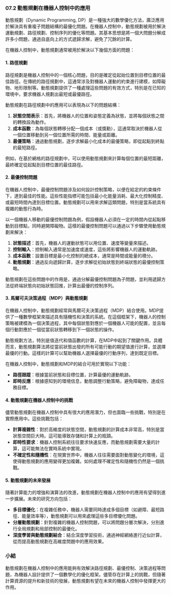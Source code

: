 ### 07.2 動態規劃在機器人控制中的應用

動態規劃（Dynamic Programming, DP）是一種強大的數學優化方法，廣泛應用於解決具有重複子問題結構的最優化問題。在機器人控制中，動態規劃被用於解決運動規劃、路徑規劃、控制序列的優化等問題。其基本思想是將一個大問題分解成許多小問題，通過自底向上的方式遞歸求解，避免了冗餘的計算。

在機器人控制中，動態規劃通常被用於解決以下幾個方面的問題：

#### 1. 路徑規劃

路徑規劃是機器人控制中的一個核心問題，目的是確定從起始位置到目標位置的最佳路徑。在傳統的路徑規劃中，這通常涉及對機器人運動的約束進行建模，如障礙物、地形限制等。動態規劃提供了一種處理這些問題的有效方式，特別是在已知的環境中，要求機器人規劃出最短或最優路徑。

動態規劃在路徑規劃中的應用可以表現為以下的問題結構：

1. **狀態空間表示**：首先，將機器人的位置和姿態定義為狀態，並將每個狀態之間的轉換設為動作。
2. **成本函數**：為每個狀態轉移分配一個成本（或獎勳），這通常取決於機器人從一個位置移動到另一個位置所需的時間、能量或距離。
3. **最優策略**：通過動態規劃，逐步求解最小化成本的最優策略，即從起點到終點的最短路徑。

例如，在基於網格的路徑規劃中，可以使用動態規劃來計算每個位置的最短距離，最終確定從起點到目標位置的最佳路徑。

#### 2. 最優控制問題

在機器人控制中，最優控制問題涉及如何設計控制策略，以便在給定的約束條件下，達到最佳的性能。這些性能指標可能包括最小化能量消耗、最大化控制精度、或最短時間內達到目標位置。動態規劃可以用來求解這類問題，特別是當系統具有複雜的動態行為時。

以一個機器人移動的最優控制問題為例，假設機器人必須在一定的時間內從起點移動到目標點，同時避開障礙物。這樣的最優控制問題可以通過以下步驟使用動態規劃來解決：

1. **狀態描述**：首先，機器人的運動狀態可以用位置、速度等變量來描述。
2. **控制輸入**：控制輸入通常是加速度或速度，這些將影響機器人的運動軌跡。
3. **成本函數**：設置目標是最小化控制的總成本，通常是時間或能量的積分。
4. **動態規劃**：通過反向遞歸計算，逐步求解從初始狀態到終端狀態的最優控制策略。

動態規劃在這些問題中的作用是，通過分解最優控制問題為子問題，並利用遞歸方法從終端狀態向初始狀態回推，計算出最優的控制序列。

#### 3. 馬爾可夫決策過程（MDP）與動態規劃

在機器人控制中，動態規劃經常與馬爾可夫決策過程（MDP）結合使用。MDP提供了一種數學框架來描述具有隨機性和決策的系統。在這個框架下，機器人的控制策略被建模為一個決策過程，其中每個狀態對應於一個機器人可能的配置，並且每個行動對應於一個從當前狀態轉移到下一個狀態的操作。

動態規劃方法，特別是值迭代和值函數的計算，在MDP中起到了關鍵作用。具體而言，動態規劃算法將從當前狀態出發的所有可能行動的期望值進行計算，並選擇最優的行動。這樣的計算可以幫助機器人選擇最優的行動序列，達到既定目標。

在機器人控制中，動態規劃和MDP的結合可用於實現以下功能：

- **路徑跟蹤**：根據當前狀態和目標位置，計算最優的運動軌跡。
- **即時反應**：根據感知到的環境信息，動態調整行動策略，避免障礙物，達成任務目標。
  
#### 4. 動態規劃在機器人控制中的挑戰

儘管動態規劃在機器人控制中具有很大的應用潛力，但也面臨一些挑戰，特別是在實際應用中。這些挑戰包括：

- **計算複雜性**：對於高維度的狀態空間，動態規劃的計算成本非常高，特別是當狀態空間巨大時。這可能導致存儲和計算上的瓶頸。
- **即時性要求**：機器人控制系統往往要求快速反應，而動態規劃需要大量的計算，這可能無法在實時系統中實現。
- **不確定性和隨機性**：在現實世界中，機器人往往需要面對動態變化的環境，這使得動態規劃的應用變得更加複雜。如何處理不確定性和隨機性仍然是一個挑戰。

#### 5. 動態規劃的未來發展

隨著計算能力的增強和演算法的改進，動態規劃在機器人控制中的應用有望得到進一步擴展。未來的研究方向包括：

- **多目標優化**：在複雜任務中，機器人需要同時達成多個目標（如避障、最短路徑、能量效率等），動態規劃可以用來處理這些多目標優化問題。
- **分層動態規劃**：針對複雜的機器人控制問題，可以將問題分層次解決，分別進行全局規劃和局部控制的最優化。
- **深度學習與動態規劃結合**：結合深度學習技術，通過神經網絡進行近似計算，從而提高動態規劃在高維度問題中的應用效果。

### 小結

動態規劃在機器人控制中的應用能夠有效解決路徑規劃、最優控制、決策過程等問題，為機器人設計提供了一個數學化的優化框架。儘管存在計算上的挑戰，但隨著計算資源的提升和新技術的發展，動態規劃有望在未來的機器人控制中發揮更大的作用。